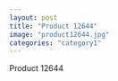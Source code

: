 ```yaml
---
layout: post
title: "Product 12644"
image: "product12644.jpg"
categories: "category1"
---
```

Product 12644
